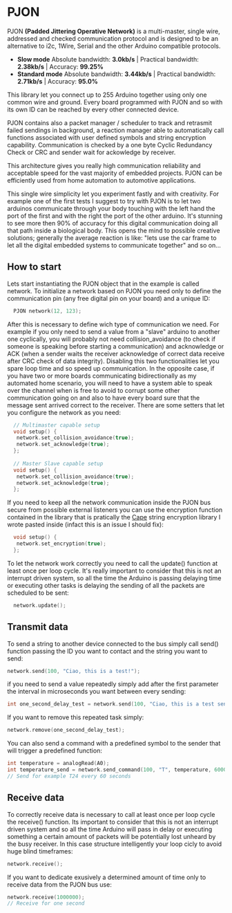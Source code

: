 PJON 
==== 
 
PJON **(Padded Jittering Operative Network)** is a multi-master, single wire, addressed and checked communication protocol and is designed to be an alternative to i2c, 1Wire, Serial and the other Arduino compatible protocols. 
* **Slow mode** Absolute bandwidth: **3.0kb/s** | Practical bandwidth: **2.38kb/s** | Accuracy: **99.25%**
* **Standard mode** Absolute bandwidth: **3.44kb/s** | Practical bandwidth: **2.71kb/s** | Accuracy: **95.0%**

This library let you connect up to 255 Arduino together using only one common wire and ground. Every board programmed with PJON and so with its own ID can be reached by every other connected device. 

PJON contains also a packet manager / scheduler to track and retrasmit failed sendings in background, a reaction manager able to automatically call functions associated with user defined symbols and string encryption capability. Communication is checked by a one byte Cyclic Redundancy Check or CRC and sender wait for ackowledge by receiver. 

This architecture gives you really high communication reliability and acceptable speed for the vast majority of embedded projects. PJON can be efficiently used from home automation to automotive applications.

This single wire simplicity let you experiment fastly and with creativity. For example one of the first tests I suggest to try with PJON is to let two arduinos communicate through your body touching with the left hand the port of the first and with the right the port of the other arduino. It's stunning to see more then 90% of accuracy for this digital communication doing all that path inside a biological body. This opens the mind to possible creative solutions; generally the average reaction is like: "lets use the car frame to let all the digital embedded systems to communicate together" and so on...

## How to start

Lets start instantiating the PJON object that in the example is called network. To initialize a network based on PJON you need only to define the communication pin (any free digital pin on your board) and a unique ID:

```cpp  
  PJON network(12, 123); 
```

After this is necessary to define wich type of communication we need. For example if you only need to send a value from a "slave" arduino to another one cyclically, you will probably not need collision_avoidance (to check if someone is speaking before starting a communication) and acknowledge or ACK (when a sender waits the receiver acknowledge of correct data receive after CRC check of data integrity). Disabling this two functionalities let you spare loop time and so speed up communication. In the opposite case, if you have two or more boards communicating bidirectionally as my automated home scenario, you will need to have a system able to speak over the channel when is free to avoid to corrupt some other communication going on and also to have every board sure that the message sent arrived correct to the receiver. There are some setters that let you configure the network as you need:

```cpp
  // Multimaster capable setup
  void setup() {
   network.set_collision_avoidance(true);
   network.set_acknowledge(true);
  }; 
  
  // Master Slave capable setup
  void setup() {
   network.set_collision_avoidance(true);
   network.set_acknowledge(true);
  }; 
```

If you need to keep all the network communication inside the PJON bus secure from possible external listeners you can use the encryption function contained in the library that is pratically the [Cape](https://github.com/gioblu/Cape) string encryption library I wrote pasted inside (infact this is an issue I should fix):

```cpp
  void setup() {
   network.set_encryption(true);
  }; 
```


To let the network work correctly you need to call the update() function at least once per loop cycle. It's really important to consider that this is not an interrupt driven system, so all the time the Arduino is passing delaying time or executing other tasks is delaying the sending of all the packets are scheduled to be sent:

```cpp  
  network.update(); 
```

## Transmit data

To send a string to another device connected to the bus simply call send() function passing the ID you want to contact and the string you want to send:

```cpp
network.send(100, "Ciao, this is a test!");
```

if you need to send a value repeatedly simply add after the first parameter the interval in microseconds you want between every sending:

```cpp
int one_second_delay_test = network.send(100, "Ciao, this is a test sent every second!", 1000000);
```

If you want to remove this repeated task simply:

```cpp
network.remove(one_second_delay_test);
```

You can also send a command with a predefined symbol to the sender that will trigger a predefined function:

```cpp
int temperature = analogRead(A0);
int temperature_send = network.send_command(100, "T", temperature, 60000000);
// Send for example T24 every 60 seconds
```

## Receive data

To correctly receive data is necessary to call at least once per loop cycle the receive() function. Its important to consider that this is not an interrupt driven system and so all the time Arduino will pass in delay or executing something a certain amount of packets will be potentially lost unheard by the busy receiver. In this case structure intelligently your loop cicly to avoid huge blind timeframes:

```cpp
network.receive();
```

If you want to dedicate exusively a determined amount of time only to receive data from the PJON bus use:

```cpp
network.receive(1000000);
// Receive for one second
```


